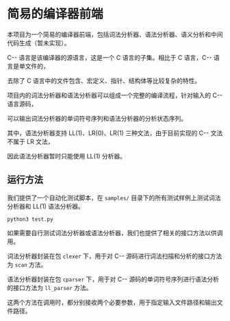 # 简易的编译器前端

本项目为一个简易的编译器前端，包括词法分析器、语法分析器、语义分析和中间代码生成（暂未实现）。

C-- 语言是该编译器的源语言，这是一个 C 语言的子集。相比于 C 语言，C-- 语言是单文件的，

去除了 C 语言中的文件包含、宏定义、指针、结构体等比较复杂的特性。

项目内的词法分析器和语法分析器可以组成一个完整的编译流程，针对输入的 C-- 语言源码，

可以输出词法分析器的单词符号序列和语法分析器的分析状态序列。

其中，语法分析器支持 LL(1)、LR(0)、LR(1) 三种文法，由于目前实现的 C-- 文法不属于 LR 文法，

因此语法分析器暂时只能使用  LL(1) 分析器。

## 运行方法

我们提供了一个自动化测试脚本，在 `samples/` 目录下的所有测试样例上测试词法分析器和 LL(1) 语法分析器。

``` shell
python3 test.py
```

如果需要自行测试词法分析器或语法分析器，我们也提供了相关的接口方法以供调用。

词法分析器封装在包 `clexer` 下，用于对 C-- 源码进行词法扫描和分析的接口方法为 `scan` 方法。

语法分析器封装在包 `cparser` 下，用于对 C-- 源码的单词符号序列进行语法分析的接口方法为 `ll_parser` 方法。

这两个方法在调用时，都分别接收两个必要参数，用于指定输入文件路径和输出文件路径。